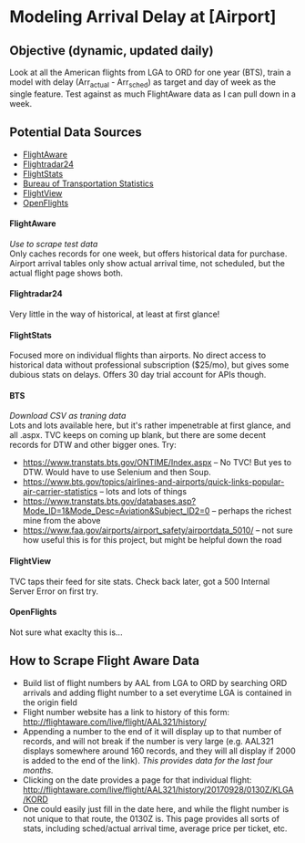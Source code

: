 # Modeling Arrival Delay at [Airport]

## Objective (dynamic, updated daily)
Look at all the American flights from LGA to ORD for one year (BTS), train a model with delay (Arr<sub>actual</sub> - Arr<sub>sched</sub>) as target and day of week as the single feature. Test against as much FlightAware data as I can pull down in a week.

## Potential Data Sources
* [FlightAware](https://flightaware.com/)
* [Flightradar24](https://www.flightradar24.com/data/)
* [FlightStats](https://www.flightstats.com/go/Home/home.do)
* [Bureau of Transportation Statistics](https://www.transtats.bts.gov/)
* [FlightView](https://www.flightview.com/)
* [OpenFlights](https://openflights.org/data.html)

#### FlightAware
*Use to scrape test data*  
Only caches records for one week, but offers historical data for purchase. Airport arrival tables only show actual arrival time, not scheduled, but the actual flight page shows both. 

#### Flightradar24
Very little in the way of historical, at least at first glance!

#### FlightStats
Focused more on individual flights than airports. No direct access to historical data without professional subscription ($25/mo), but gives some dubious stats on delays. Offers 30 day trial account for APIs though.

#### BTS
*Download CSV as traning data*  
Lots and lots available here, but it's rather impenetrable at first glance, and all .aspx. TVC keeps on coming up blank, but there are some decent records for DTW and other bigger ones. Try:
* https://www.transtats.bts.gov/ONTIME/Index.aspx – No TVC! But yes to DTW. Would have to use Selenium and then Soup.
* https://www.bts.gov/topics/airlines-and-airports/quick-links-popular-air-carrier-statistics – lots and lots of things
* https://www.transtats.bts.gov/databases.asp?Mode_ID=1&Mode_Desc=Aviation&Subject_ID2=0 – perhaps the richest mine from the above
* https://www.faa.gov/airports/airport_safety/airportdata_5010/ – not sure how useful this is for this project, but might be helpful down the road

#### FlightView
TVC taps their feed for site stats. Check back later, got a 500 Internal Server Error on first try.

#### OpenFlights
Not sure what exaclty this is...

## How to Scrape Flight Aware Data
* Build list of flight numbers by AAL from LGA to ORD by searching ORD arrivals and adding flight number to a set everytime LGA is contained in the origin field
* Flight number website has a link to history of this form: http://flightaware.com/live/flight/AAL321/history/
* Appending a number to the end of it will display up to that number of records, and will not break if the number is very large (e.g. AAL321 displays somewhere around 160 records, and they will all display if 2000 is added to the end of the link). *This provides data for the last four months.*
* Clicking on the date provides a page for that individual flight: http://flightaware.com/live/flight/AAL321/history/20170928/0130Z/KLGA/KORD
* One could easily just fill in the date here, and while the flight number is not unique to that route, the 0130Z is. This page provides all sorts of stats, including sched/actual arrival time, average price per ticket, etc.
